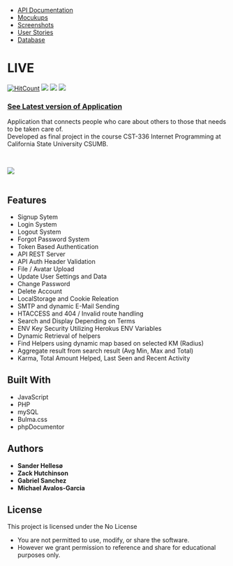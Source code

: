 <ul>
<li><a target="_blank" href ="https://demoliveapp.herokuapp.com/docs/api/">API Documentation</a></li>
<li><a target="_blank" href ="https://github.com/sanderhelleso/live/blob/master/mockups/README.md">Mocukups</a></li>
<li><a target="_blank" href ="https://github.com/sanderhelleso/live/blob/master/screenshots/README.md">Screenshots</a></li>
<li><a target="_blank" href ="https://github.com/sanderhelleso/live/blob/master/mockups/Live%252FUserstroy.pdf">User Stories</a></li>
<li><a target="_blank" href ="https://github.com/sanderhelleso/live/blob/master/database/README.md">Database</a></li>
</ul>

# LIVE

[![HitCount](http://hits.dwyl.io/sanderhelleso/live.svg)](http://hits.dwyl.io/sanderhelleso/live)
<img src="https://github.com/sanderhelleso/live/blob/master/public/img/badges/version.svg">
<img src="https://github.com/sanderhelleso/live/blob/master/public/img/badges/build.svg">
<img src="https://github.com/sanderhelleso/live/blob/master/public/img/badges/licence.svg">

<h3><a target="_blank" href="https://demoliveapp.herokuapp.com/" target="_blank">See Latest version of Application</a></h3>

Application that connects people who care about others to those that needs to be taken care of.<br>
Developed as final project in the course CST-336 Internet Programming at California State University CSUMB.
<br>

<br>

<img src="https://github.com/sanderhelleso/live/blob/master/public/img/readme/preview.gif"></img>
<br>
<br>


## Features
* Signup Sytem
* Login System
* Logout System
* Forgot Password System
* Token Based Authentication
* API REST Server
* API Auth Header Validation
* File / Avatar Upload
* Update User Settings and Data
* Change Password
* Delete Account
* LocalStorage and Cookie Releation
* SMTP and dynamic E-Mail Sending
* HTACCESS and 404 / Invalid route handling
* Search and Display Depending on Terms
* ENV Key Security Utilizing Herokus ENV Variables
* Dynamic Retrieval of helpers
* Find Helpers using dynamic map based on selected KM (Radius)
* Aggregate result from search result (Avg Min, Max and Total)
* Karma, Total Amount Helped, Last Seen and Recent Activity


## Built With

* JavaScript
* PHP
* mySQL
* Bulma.css
* phpDocumentor

## Authors

* **Sander Hellesø**
* **Zack Hutchinson**
* **Gabriel Sanchez**
* **Michael Avalos-Garcia**

## License

This project is licensed under the No License
 * You are not permitted to use, modify, or share the software. 
 * However we grant permission to reference and share for educational purposes only.
